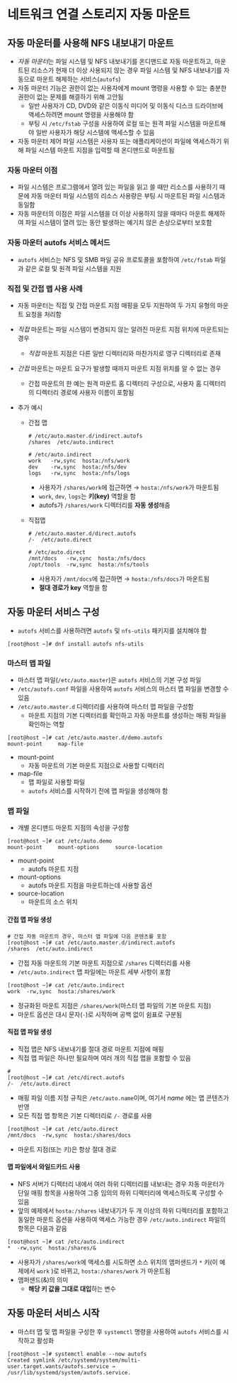 # 네트워크 연결 스토리지 자동 마운트

## 자동 마운터를 사용해 NFS 내보내기 마운트

- *자동 마운터*는 파일 시스템 및 NFS 내보내기를 온디맨드로 자동 마운트하고, 마운트된 리소스가 현재 더 이상 사용되지 않는 경우 파일 시스템 및 NFS 내보내기를 자동으로 마운트 해제하는 서비스(`autofs`)
- 자동 마운터 기능은 권한이 없는 사용자에게 mount 명령을 사용할 수 있는 충분한 권한이 없는 문제를 해결하기 위해 고안됨
  -  일반 사용자가 CD, DVD와 같은 이동식 미디어 및 이동식 디스크 드라이브에 액세스하려면 mount 명령을 사용해야 함
  - 부팅 시 `/etc/fstab` 구성을 사용하여 로컬 또는 원격 파일 시스템을 마운트해야 일반 사용자가 해당 시스템에 액세스할 수 있음
- 자동 마운터 제어 파일 시스템은 사용자 또는 애플리케이션이 파일에 액세스하기 위해 파일 시스템 마운트 지점을 입력할 때 온디맨드로 마운트됨

### 자동 마운터 이점

- 파일 시스템은 프로그램에서 열려 있는 파일을 읽고 쓸 때만 리소스를 사용하기 때문에 자동 마운터 파일 시스템의 리소스 사용량은 부팅 시 마운트된 파일 시스템과 동일함
- 자동 마운터의 이점은 파일 시스템을 더 이상 사용하지 않을 때마다 마운트 해제하여 파일 시스템이 열려 있는 동안 발생하는 예기치 않은 손상으로부터 보호함

### 자동 마운터 autofs 서비스 메서드

- `autofs` 서비스는 NFS 및 SMB 파일 공유 프로토콜을 포함하여 `/etc/fstab` 파일과 같은 로컬 및 원격 파일 시스템을 지원

### 직접 및 간접 맵 사용 사례

- 자동 마운터는 직접 및 간접 마운트 지점 매핑을 모두 지원하여 두 가지 유형의 마운트 요청을 처리함

- *직접* 마운트는 파일 시스템이 변경되지 않는 알려진 마운트 지점 위치에 마운트되는 경우

  - *직접* 마운트 지점은 다른 일반 디렉터리와 마찬가지로 영구 디렉터리로 존재

- *간접* 마운트는 마운트 요구가 발생할 때까지 마운트 지점 위치를 알 수 없는 경우

  - 간접 마운트의 한 예는 원격 마운트 홈 디렉터리 구성으로, 사용자 홈 디렉터리의 디렉터리 경로에 사용자 이름이 포함됨

- 추가 예시

  - 간접 맵

    ```shell
    # /etc/auto.master.d/indirect.autofs
    /shares  /etc/auto.indirect
    
    # /etc/auto.indirect
    work   -rw,sync  hosta:/nfs/work
    dev    -rw,sync  hosta:/nfs/dev
    logs   -rw,sync  hosta:/nfs/logs
    ```

    - 사용자가 `/shares/work`에 접근하면 → `hosta:/nfs/work`가 마운트됨
    - `work`, `dev`, `logs`는 **키(key)** 역할을 함
    - autofs가 `/shares/work` 디렉터리를 **자동 생성**해줌

  - 직접맵

    ```shell
    # /etc/auto.master.d/direct.autofs
    /-  /etc/auto.direct
    
    # /etc/auto.direct
    /mnt/docs   -rw,sync  hosta:/nfs/docs
    /opt/tools  -rw,sync  hosta:/nfs/tools
    ```

    - 사용자가 `/mnt/docs`에 접근하면 → `hosta:/nfs/docs`가 마운트됨
    - **절대 경로가 key** 역할을 함

## 자동 마운터 서비스 구성

- `autofs` 서비스를 사용하려면 `autofs` 및 `nfs-utils` 패키지를 설치해야 함

```shell
[root@host ~]# dnf install autofs nfs-utils
```

### 마스터 맵 파일

- 마스터 맵 파일(`/etc/auto.master`)은 `autofs` 서비스의 기본 구성 파일
-  `/etc/autofs.conf` 파일을 사용하여 `autofs` 서비스의 마스터 맵 파일을 변경할 수 있음
- `/etc/auto.master.d` 디렉터리를 사용하여 마스터 맵 파일을 구성함
  - 마운트 지점의 기본 디렉터리를 확인하고 자동 마운트를 생성하는 매핑 파일을 확인하는 역할

```shell
[root@host ~]# cat /etc/auto.master.d/demo.autofs
mount-point     map-file
```

- mount-point
  - 자동 마운트의 기본 마운트 지점으로 사용할 디렉터리
- map-file
  - 맵 파일로 사용할 파일
  - `autofs` 서비스를 시작하기 전에 맵 파일을 생성해야 함

### 맵 파일

- 개별 온디맨드 마운트 지점의 속성을 구성함

```shell
[root@host ~]# cat /etc/auto.demo
mount-point     mount-options     source-location
```

- mount-point
  - autofs 마운트 지점
- mount-options
  - autofs 마운트 지점을 마운트하는데 사용할 옵션
- source-location
  - 마운트의 소스 위치

#### 간접 맵 파일 생성

```shell
# 간접 자동 마운트의 경우, 마스터 맵 파일에 다음 콘텐츠를 포함
[root@host ~]# cat /etc/auto.master.d/indirect.autofs
/shares  /etc/auto.indirect
```

-  간접 자동 마운트의 기본 마운트 지점으로 `/shares` 디렉터리를 사용
- `/etc/auto.indirect` 맵 파일에는 마운트 세부 사항이 포함

```shell
[root@host ~]# cat /etc/auto.indirect
work  -rw,sync  hosta:/shares/work
```

- 정규화된 마운트 지점은 `/shares/work`(마스터 맵 파일의 기본 마운트 지점)
- 마운트 옵션은 대시 문자(`-`)로 시작하며 공백 없이 쉼표로 구분됨

#### 직접 맵 파일 생성

- 직접 맵은 NFS 내보내기를 절대 경로 마운트 지점에 매핑
-  직접 맵 파일은 하나만 필요하며 여러 개의 직접 맵을 포함할 수 있음

```shell
# 
[root@host ~]# cat /etc/direct.autofs
/-  /etc/auto.direct
```

- 매핑 파일 이름 지정 규칙은 `/etc/auto.name`이며, 여기서 *name* 에는 맵 콘텐츠가 반영
- 모든 직접 맵 항목은 기본 디렉터리로 `/-` 경로를 사용

```shell
[root@host ~]# cat /etc/auto.direct
/mnt/docs  -rw,sync  hosta:/shares/docs
```

- 마운트 지점(또는 키)은 항상 절대 경로

#### 맵 파일에서 와일드카드 사용

- NFS 서버가 디렉터리 내에서 여러 하위 디렉터리를 내보내는 경우 자동 마운터가 단일 매핑 항목을 사용하여 그중 임의의 하위 디렉터리에 액세스하도록 구성할 수 있음
- 앞의 예제에서 `hosta:/shares` 내보내기가 두 개 이상의 하위 디렉터리를 포함하고 동일한 마운트 옵션을 사용하여 액세스 가능한 경우 `/etc/auto.indirect` 파일의 항목은 다음과 같음

```shell
[root@host ~]# cat /etc/auto.indirect
*  -rw,sync  hosta:/shares/&
```

- 사용자가 `/shares/work`에 액세스를 시도하면 소스 위치의 앰퍼샌드가 `*` 키(이 예제에서 `work` )로 바뀌고, `hosta:/shares/work` 가 마운트됨
- 앰퍼샌드(&)의 의미
  - **해당 키 값을 그대로 대입**하는 변수

## 자동 마운터 서비스 시작

- 마스터 맵 및 맵 파일을 구성한 후 `systemctl` 명령을 사용하여 `autofs` 서비스를 시작하고 활성화

```shell
[root@host ~]# systemctl enable --now autofs
Created symlink /etc/systemd/system/multi-user.target.wants/autofs.service → /usr/lib/systemd/system/autofs.service.
```

